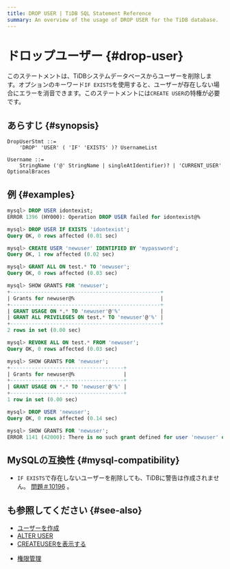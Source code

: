 ```yaml
---
title: DROP USER | TiDB SQL Statement Reference
summary: An overview of the usage of DROP USER for the TiDB database.
---
```


# ドロップユーザー {#drop-user}

このステートメントは、TiDBシステムデータベースからユーザーを削除します。オプションのキーワード`IF EXISTS`を使用すると、ユーザーが存在しない場合にエラーを消音できます。このステートメントには`CREATE USER`の特権が必要です。

## あらすじ {#synopsis}

```ebnf+diagram
DropUserStmt ::=
    'DROP' 'USER' ( 'IF' 'EXISTS' )? UsernameList

Username ::=
    StringName ('@' StringName | singleAtIdentifier)? | 'CURRENT_USER' OptionalBraces
```

## 例 {#examples}

```sql
mysql> DROP USER idontexist;
ERROR 1396 (HY000): Operation DROP USER failed for idontexist@%

mysql> DROP USER IF EXISTS 'idontexist';
Query OK, 0 rows affected (0.01 sec)

mysql> CREATE USER 'newuser' IDENTIFIED BY 'mypassword';
Query OK, 1 row affected (0.02 sec)

mysql> GRANT ALL ON test.* TO 'newuser';
Query OK, 0 rows affected (0.03 sec)

mysql> SHOW GRANTS FOR 'newuser';
+-------------------------------------------------+
| Grants for newuser@%                            |
+-------------------------------------------------+
| GRANT USAGE ON *.* TO 'newuser'@'%'             |
| GRANT ALL PRIVILEGES ON test.* TO 'newuser'@'%' |
+-------------------------------------------------+
2 rows in set (0.00 sec)

mysql> REVOKE ALL ON test.* FROM 'newuser';
Query OK, 0 rows affected (0.03 sec)

mysql> SHOW GRANTS FOR 'newuser';
+-------------------------------------+
| Grants for newuser@%                |
+-------------------------------------+
| GRANT USAGE ON *.* TO 'newuser'@'%' |
+-------------------------------------+
1 row in set (0.00 sec)

mysql> DROP USER 'newuser';
Query OK, 0 rows affected (0.14 sec)

mysql> SHOW GRANTS FOR 'newuser';
ERROR 1141 (42000): There is no such grant defined for user 'newuser' on host '%'
```

## MySQLの互換性 {#mysql-compatibility}

-   `IF EXISTS`で存在しないユーザーを削除しても、TiDBに警告は作成されません。 [問題＃10196](https://github.com/pingcap/tidb/issues/10196) 。

## も参照してください {#see-also}

-   [ユーザーを作成](/sql-statements/sql-statement-create-user.md)
-   [ALTER USER](/sql-statements/sql-statement-alter-user.md)
-   [CREATEUSERを表示する](/sql-statements/sql-statement-show-create-user.md)

<CustomContent platform="tidb">

-   [権限管理](/privilege-management.md)

</CustomContent>
